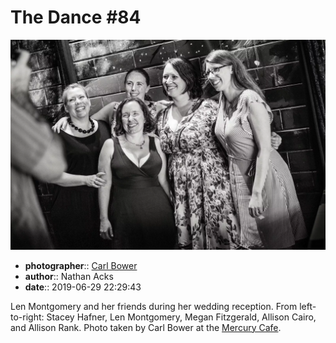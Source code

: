 # The Dance \#84

![Len Montgomery and her friends](assets/2019-06-29-set-4-the-dance-84.webp)

* **photographer**:: [Carl Bower](https://carlbowerphotos.com)  
* **author**:: Nathan Acks  
* **date**:: 2019-06-29 22:29:43

Len Montgomery and her friends during her wedding reception. From left-to-right: Stacey Hafner, Len Montgomery, Megan Fitzgerald, Allison Cairo, and Allison Rank. Photo taken by Carl Bower at the [Mercury Cafe](http://mercurycafe.com).
